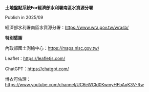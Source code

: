  **土地盤點系統For經濟部水利署南區水資源分署**
 
Publish in 2025/09

經濟部水利署南區水資源分署：https://www.wra.gov.tw/wrasb/

 **特別感謝**
 
內政部國土測繪中心：https://maps.nlsc.gov.tw/

Leaflet：https://leafletjs.com/

ChatGPT：https://chatgpt.com/

博衣可佑理：https://www.youtube.com/channel/UC6eWCld0KwmyHFbAqK3V-Rw
